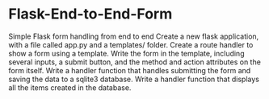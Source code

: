 # Flask-End-to-End-Form
Simple Flask form handling from end to end
Create a new flask application, with a file called app.py and a templates/ folder.
Create a route handler to show a form using a template.
Write the form in the template, including several inputs, a submit button, and the method and action attributes on the form itself.
Write a handler function that handles submitting the form and saving the data to a sqlite3 database.
Write a handler function that displays all the items created in the database.
